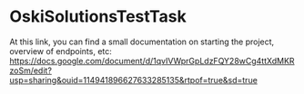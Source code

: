 # OskiSolutionsTestTask
At this link, you can find a small documentation on starting the project, overview of endpoints, etc:
https://docs.google.com/document/d/1qvIVWprGpLdzFQY28wCg4ttXdMKRzoSm/edit?usp=sharing&ouid=114941896627633285135&rtpof=true&sd=true
